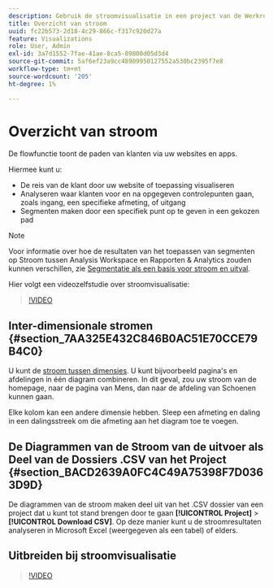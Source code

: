 ```yaml
---
description: Gebruik de stroomvisualisatie in een project van de Werkruimte.
title: Overzicht van stroom
uuid: fc22b573-2d18-4c29-866c-f317c920d27a
feature: Visualizations
role: User, Admin
exl-id: 3a7d1552-7fae-41ae-8ca5-89800d05d3d4
source-git-commit: 5af6ef23a9cc48909950127552a530bc2395f7e8
workflow-type: tm+mt
source-wordcount: '205'
ht-degree: 1%

---
```


# Overzicht van stroom

De flowfunctie toont de paden van klanten via uw websites en apps.

Hiermee kunt u:

* De reis van de klant door uw website of toepassing visualiseren
* Analyseren waar klanten voor en na opgegeven controlepunten gaan, zoals ingang, een specifieke afmeting, of uitgang
* Segmenten maken door een specifiek punt op te geven in een gekozen pad

>[!NOTE]
>
>Voor informatie over hoe de resultaten van het toepassen van segmenten op Stroom tussen Analysis Workspace en Rapporten &amp; Analytics zouden kunnen verschillen, zie [Segmentatie als een basis voor stroom en uitval](/help/analyze/analysis-workspace/visualizations/fallout/fallout-flow.md).

Hier volgt een videozelfstudie over stroomvisualisatie:

>[!VIDEO](https://video.tv.adobe.com/v/24045/?quality=12)

## Inter-dimensionale stromen {#section_7AA325E432C846B0AC51E70CCE79B4C0}

U kunt de [stroom tussen dimensies](/help/analyze/analysis-workspace/visualizations/c-flow/multi-dimensional-flow.md). U kunt bijvoorbeeld pagina&#39;s en afdelingen in één diagram combineren. In dit geval, zou uw stroom van de homepage, naar de pagina van Mens, dan naar de afdeling van Schoenen kunnen gaan.

Elke kolom kan een andere dimensie hebben. Sleep een afmeting en daling in een dalingsstreek om die afmeting aan het diagram toe te voegen.

## De Diagrammen van de Stroom van de uitvoer als Deel van de Dossiers .CSV van het Project {#section_BACD2639A0FC4C49A75398F7D0363D9D}

De diagrammen van de stroom maken deel uit van het .CSV dossier van een project dat u kunt tot stand brengen door te gaan **[!UICONTROL Project]** > **[!UICONTROL Download CSV]**. Op deze manier kunt u de stroomresultaten analyseren in Microsoft Excel (weergegeven als een tabel) of elders.

## Uitbreiden bij stroomvisualisatie

>[!VIDEO](https://video.tv.adobe.com/v/24044/?quality=12)
